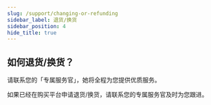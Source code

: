 ```yaml
---
slug: /support/changing-or-refunding
sidebar_label: 退货/换货
sidebar_position: 4
hide_title: true
---
```


## 如何退货/换货？

请联系您的「专属服务官」，她将全程为您提供优质服务。

如果已经在购买平台申请退货/换货，请联系您的专属服务官及时为您跟进。